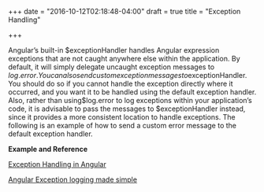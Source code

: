 +++
date = "2016-10-12T02:18:48-04:00"
draft = true
title = "Exception Handling"

+++

Angular’s built-in $exceptionHandler handles Angular expression exceptions that are not caught anywhere else within the application. By default, it will simply delegate uncaught exception messages to $log.error. You can also send custom exception messages to$exceptionHandler.  You should do so if you cannot handle the exception directly where it occurred, and you want it to be handled using the default exception handler. Also, rather than using$log.error to log exceptions within your application’s code, it is advisable to pass the messages to $exceptionHandler instead, since it provides a more consistent location to handle exceptions. The following is an example of how to send a custom error message to the default exception handler.

<b>Example and Reference</b>

[Exception Handling in Angular](http://www.tutorialsteacher.com/codeeditor?cid=ng-161)

[Angular Exception logging made simple](https://www.loggly.com/blog/angularjs-exception-logging-made-simple/)
